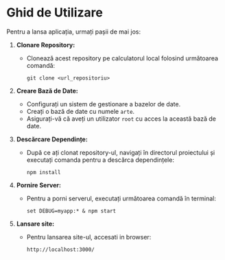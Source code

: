 # Ghid de Utilizare

Pentru a lansa aplicația, urmați pașii de mai jos:

1. **Clonare Repository:**
   - Clonează acest repository pe calculatorul local folosind următoarea comandă:
     ```
     git clone <url_repositoriu>
     ```

2. **Creare Bază de Date:**
   - Configurați un sistem de gestionare a bazelor de date.
   - Creați o bază de date cu numele `arte`.
   - Asigurați-vă că aveți un utilizator `root` cu acces la această bază de date.

3. **Descărcare Dependințe:**
   - După ce ați clonat repository-ul, navigați în directorul proiectului și executați comanda pentru a descărca dependințele:
     ```
     npm install
     ```

4. **Pornire Server:**
   - Pentru a porni serverul, executați următoarea comandă în terminal:
     ```
     set DEBUG=myapp:* & npm start
     ```

5. **Lansare site:**
   - Pentru lansarea site-ul, accesati in browser:
     ```
     http://localhost:3000/
     ```
